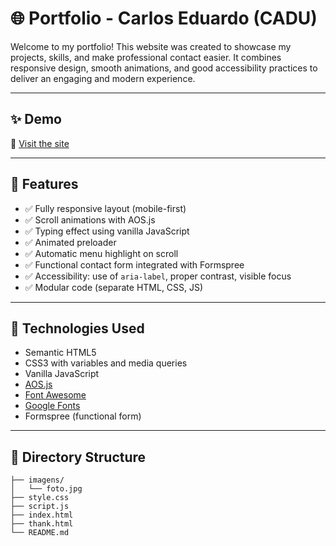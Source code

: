 # 🌐 Portfolio - Carlos Eduardo (CADU)

Welcome to my portfolio! This website was created to showcase my projects, skills, and make professional contact easier. It combines responsive design, smooth animations, and good accessibility practices to deliver an engaging and modern experience.

---

## ✨ Demo

🔗 [Visit the site](https://edumoonz.github.io/portfolio/)

---

## 📌 Features

- ✅ Fully responsive layout (mobile-first)
- ✅ Scroll animations with AOS.js
- ✅ Typing effect using vanilla JavaScript
- ✅ Animated preloader
- ✅ Automatic menu highlight on scroll
- ✅ Functional contact form integrated with Formspree
- ✅ Accessibility: use of `aria-label`, proper contrast, visible focus
- ✅ Modular code (separate HTML, CSS, JS)

---

## 🧰 Technologies Used

- Semantic HTML5
- CSS3 with variables and media queries
- Vanilla JavaScript
- [AOS.js](https://michalsnik.github.io/aos/)
- [Font Awesome](https://fontawesome.com/)
- [Google Fonts](https://fonts.google.com/specimen/Libertinus+Mono)
- Formspree (functional form)

---

## 📁 Directory Structure

```plaintext
├── imagens/
│   └── foto.jpg
├── style.css
├── script.js
├── index.html
├── thank.html
└── README.md
